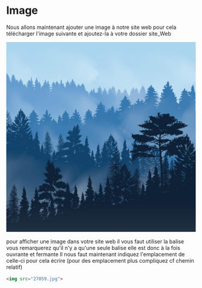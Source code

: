 # Image

Nous allons maintenant ajouter une image à notre site web pour cela télécharger l'image suivante et ajoutez-la à votre dossier site_Web

![image](./27059.jpg)


pour afficher une image dans votre site web il vous faut utiliser la balise 
<img/>
vous remarquerez qu'il n'y a qu'une seule balise elle est donc à la fois ouvrante et fermante 
Il nous faut maintenant indiquez l'emplacement de celle-ci pour cela écrire (pour des emplacement plus compliquez cf chemin relatif)

````html
<img src="27059.jpg">
````
